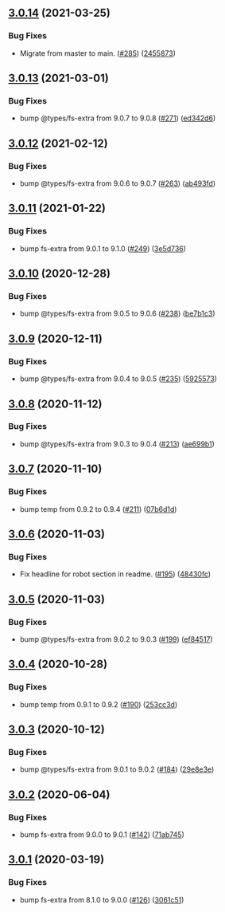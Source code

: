 ## [3.0.14](https://github.com/thenativeweb/isolated/compare/3.0.13...3.0.14) (2021-03-25)


### Bug Fixes

* Migrate from master to main. ([#285](https://github.com/thenativeweb/isolated/issues/285)) ([2455873](https://github.com/thenativeweb/isolated/commit/2455873d967881616046d4d88dd96bf7bb5de72d))

## [3.0.13](https://github.com/thenativeweb/isolated/compare/3.0.12...3.0.13) (2021-03-01)


### Bug Fixes

* bump @types/fs-extra from 9.0.7 to 9.0.8 ([#271](https://github.com/thenativeweb/isolated/issues/271)) ([ed342d6](https://github.com/thenativeweb/isolated/commit/ed342d639c1cb573f65d8531dce3dda57933f797))

## [3.0.12](https://github.com/thenativeweb/isolated/compare/3.0.11...3.0.12) (2021-02-12)


### Bug Fixes

* bump @types/fs-extra from 9.0.6 to 9.0.7 ([#263](https://github.com/thenativeweb/isolated/issues/263)) ([ab493fd](https://github.com/thenativeweb/isolated/commit/ab493fd334e0aa4d74fe66d5f4e15252e1c2a80e))

## [3.0.11](https://github.com/thenativeweb/isolated/compare/3.0.10...3.0.11) (2021-01-22)


### Bug Fixes

* bump fs-extra from 9.0.1 to 9.1.0 ([#249](https://github.com/thenativeweb/isolated/issues/249)) ([3e5d736](https://github.com/thenativeweb/isolated/commit/3e5d736cf3dc97b935fd5f99de1c520b75099168))

## [3.0.10](https://github.com/thenativeweb/isolated/compare/3.0.9...3.0.10) (2020-12-28)


### Bug Fixes

* bump @types/fs-extra from 9.0.5 to 9.0.6 ([#238](https://github.com/thenativeweb/isolated/issues/238)) ([be7b1c3](https://github.com/thenativeweb/isolated/commit/be7b1c3014d89d934c312c7524623ca96aa8530d))

## [3.0.9](https://github.com/thenativeweb/isolated/compare/3.0.8...3.0.9) (2020-12-11)


### Bug Fixes

* bump @types/fs-extra from 9.0.4 to 9.0.5 ([#235](https://github.com/thenativeweb/isolated/issues/235)) ([5925573](https://github.com/thenativeweb/isolated/commit/59255737cf82d906930eb44005de9ea5d86b07ac))

## [3.0.8](https://github.com/thenativeweb/isolated/compare/3.0.7...3.0.8) (2020-11-12)


### Bug Fixes

* bump @types/fs-extra from 9.0.3 to 9.0.4 ([#213](https://github.com/thenativeweb/isolated/issues/213)) ([ae699b1](https://github.com/thenativeweb/isolated/commit/ae699b12f61f6ea5d08582e0fa6e6136ca4f6823))

## [3.0.7](https://github.com/thenativeweb/isolated/compare/3.0.6...3.0.7) (2020-11-10)


### Bug Fixes

* bump temp from 0.9.2 to 0.9.4 ([#211](https://github.com/thenativeweb/isolated/issues/211)) ([07b6d1d](https://github.com/thenativeweb/isolated/commit/07b6d1d2decf340fc14451c7f6e46fb23314d3bc))

## [3.0.6](https://github.com/thenativeweb/isolated/compare/3.0.5...3.0.6) (2020-11-03)


### Bug Fixes

* Fix headline for robot section in readme. ([#195](https://github.com/thenativeweb/isolated/issues/195)) ([48430fc](https://github.com/thenativeweb/isolated/commit/48430fcc62dbe32aed8088cc348bf0979d2ae3d0))

## [3.0.5](https://github.com/thenativeweb/isolated/compare/3.0.4...3.0.5) (2020-11-03)


### Bug Fixes

* bump @types/fs-extra from 9.0.2 to 9.0.3 ([#199](https://github.com/thenativeweb/isolated/issues/199)) ([ef84517](https://github.com/thenativeweb/isolated/commit/ef845174d97f4be72859ce1275d3d464a3ed7a8b))

## [3.0.4](https://github.com/thenativeweb/isolated/compare/3.0.3...3.0.4) (2020-10-28)


### Bug Fixes

* bump temp from 0.9.1 to 0.9.2 ([#190](https://github.com/thenativeweb/isolated/issues/190)) ([253cc3d](https://github.com/thenativeweb/isolated/commit/253cc3dc64adc3de29ff403a04fdc7baba36245b))

## [3.0.3](https://github.com/thenativeweb/isolated/compare/3.0.2...3.0.3) (2020-10-12)


### Bug Fixes

* bump @types/fs-extra from 9.0.1 to 9.0.2 ([#184](https://github.com/thenativeweb/isolated/issues/184)) ([29e8e3e](https://github.com/thenativeweb/isolated/commit/29e8e3eae887afbc38255af08be3eaa0ec3902c2))

## [3.0.2](https://github.com/thenativeweb/isolated/compare/3.0.1...3.0.2) (2020-06-04)


### Bug Fixes

* bump fs-extra from 9.0.0 to 9.0.1 ([#142](https://github.com/thenativeweb/isolated/issues/142)) ([71ab745](https://github.com/thenativeweb/isolated/commit/71ab7453de0f59a30149518228b6d2baf3cacebf))

## [3.0.1](https://github.com/thenativeweb/isolated/compare/3.0.0...3.0.1) (2020-03-19)


### Bug Fixes

* bump fs-extra from 8.1.0 to 9.0.0 ([#126](https://github.com/thenativeweb/isolated/issues/126)) ([3061c51](https://github.com/thenativeweb/isolated/commit/3061c51af8a966551a66a8f4f30f0680476bf6e9))
